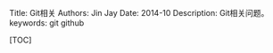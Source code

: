 Title:  Git相关
Authors: Jin Jay
Date:    2014-10
Description: Git相关问题。
keywords: git
          github
















[TOC]
